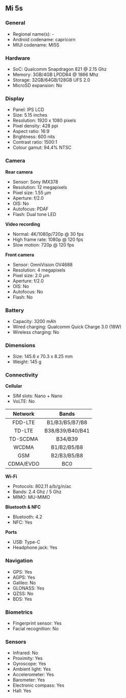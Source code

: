 ## Mi 5s

### General

* Regional name(s): -
* Android codename: capricorn
* MIUI codename: MI5S

### Hardware

* SoC: Qualcomm Snapdragon 821 @ 2.15 Ghz
* Memory: 3GB/4GB LPDDR4 @ 1866 Mhz
* Storage: 32GB/64GB/128GB UFS 2.0
* MicroSD expansion: No

### Display

* Panel: IPS LCD
* Size: 5.15 inches
* Resolution: 1920 x 1080 pixels
* Pixel density: 428 ppi
* Aspect ratio: 16:9
* Brightness: 600 nits
* Contrast ratio: 1500:1
* Colour gamut: 94.4% NTSC

### Camera

**Rear camera**

* Sensor: Sony IMX378
* Resolution: 12 megapixels
* Pixel size: 1.55 µm
* Aperture: f/2.0
* OIS: No
* Autofocus: PDAF
* Flash: Dual tone LED

**Video recording**

* Normal: 4K/1080p/720p @ 30 fps
* High frame rate: 1080p @ 120 fps
* Slow motion: 720p @ 120 fps

**Front camera**

* Sensor: OmniVision OV4688
* Resolution: 4 megapixels
* Pixel size: 2.0 µm
* Aperture: f/2.0
* OIS: No
* Autofocus: No
* Flash: No

### Battery

* Capacity: 3200 mAh
* Wired charging: Qualcomm Quick Charge 3.0 (18W)
* Wireless charging: No

### Dimensions

* Size: 145.6 x 70.3 x 8.25 mm
* Weight: 145 g

### Connectivity

**Cellular**

* SIM slots: Nano + Nano
* VoLTE: No

|  Network  | Bands |
|:---------:|:---------------:|
|  FDD-LTE  |  B1/B3/B5/B7/B8 |
|   TD-LTE  | B38/B39/B40/B41 |
|  TD-SCDMA |     B34/B39     |
|   WCDMA   |   B1/B2/B5/B8   |
|    GSM    |   B2/B3/B5/B8   |
| CDMA/EVDO |       BC0       |

**Wi-Fi**

* Protocols: 802.11 a/b/g/n/ac
* Bands: 2.4 Ghz / 5 Ghz
* MIMO: MU-MIMO

**Bluetooth & NFC**

* Bluetooth: 4.2 
* NFC: Yes

**Ports**

* USB: Type-C
* Headphone jack: Yes

### Navigation

* GPS: Yes
* AGPS: Yes
* Galileo: No
* GLONASS: Yes
* QZSS: No
* BDS: Yes

### Biometrics

* Fingerprint sensor: Yes
* Facial recognition: No

### Sensors

* Infrared: No
* Proximity: Yes
* Gyroscope: Yes
* Ambient light: Yes
* Accelerometer: Yes
* Barometer: Yes
* Electronic compass: Yes
* Hall: Yes
